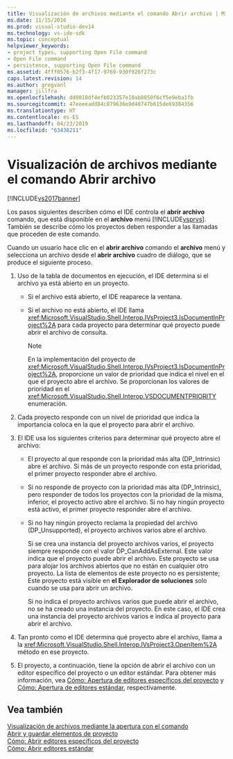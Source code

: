 ```yaml
---
title: Visualización de archivos mediante el comando Abrir archivo | Microsoft Docs
ms.date: 11/15/2016
ms.prod: visual-studio-dev14
ms.technology: vs-ide-sdk
ms.topic: conceptual
helpviewer_keywords:
- project types, supporting Open File command
- Open File command
- persistence, supporting Open File command
ms.assetid: 4fff0576-b2f3-4f17-9769-930f926f273c
caps.latest.revision: 14
ms.author: gregvanl
manager: jillfra
ms.openlocfilehash: dd0018df4efb023357e10ab8050f6cf5e9eba1fb
ms.sourcegitcommit: 47eeeeadd84c879636e9d48747b615de69384356
ms.translationtype: HT
ms.contentlocale: es-ES
ms.lasthandoff: 04/23/2019
ms.locfileid: "63438211"
---
```

# <a name="displaying-files-by-using-the-open-file-command"></a>Visualización de archivos mediante el comando Abrir archivo
[!INCLUDE[vs2017banner](../../includes/vs2017banner.md)]

Los pasos siguientes describen cómo el IDE controla el **abrir archivo** comando, que está disponible en el **archivo** menú [!INCLUDE[vsprvs](../../includes/vsprvs-md.md)]. También se describe cómo los proyectos deben responder a las llamadas que proceden de este comando.  
  
 Cuando un usuario hace clic en el **abrir archivo** comando el **archivo** menú y selecciona un archivo desde el **abrir archivo** cuadro de diálogo, que se produce el siguiente proceso.  
  
1. Uso de la tabla de documentos en ejecución, el IDE determina si el archivo ya está abierto en un proyecto.  
  
    - Si el archivo está abierto, el IDE reaparece la ventana.  
  
    - Si el archivo no está abierto, el IDE llama <xref:Microsoft.VisualStudio.Shell.Interop.IVsProject3.IsDocumentInProject%2A> para cada proyecto para determinar qué proyecto puede abrir el archivo de consulta.  
  
        > [!NOTE]
        > En la implementación del proyecto de <xref:Microsoft.VisualStudio.Shell.Interop.IVsProject3.IsDocumentInProject%2A>, proporcione un valor de prioridad que indica el nivel en el que el proyecto abre el archivo. Se proporcionan los valores de prioridad en el <xref:Microsoft.VisualStudio.Shell.Interop.VSDOCUMENTPRIORITY> enumeración.  
  
2. Cada proyecto responde con un nivel de prioridad que indica la importancia coloca en la que el proyecto para abrir el archivo.  
  
3. El IDE usa los siguientes criterios para determinar qué proyecto abre el archivo:  
  
    - El proyecto al que responde con la prioridad más alta (DP_Intrinsic) abre el archivo. Si más de un proyecto responde con esta prioridad, el primer proyecto responder abre el archivo.  
  
    - Si no responde de proyecto con la prioridad más alta (DP_Intrinsic), pero responder de todos los proyectos con la prioridad de la misma, inferior, el proyecto activo abre el archivo. Si no hay ningún proyecto está activo, el primer proyecto responder abre el archivo.  
  
    - Si no hay ningún proyecto reclama la propiedad del archivo (DP_Unsupported), el proyecto archivos varios abre el archivo.  
  
         Si se crea una instancia del proyecto archivos varios, el proyecto siempre responde con el valor DP_CanAddAsExternal. Este valor indica que el proyecto puede abrir el archivo. Este proyecto se usa para alojar los archivos abiertos que no están en cualquier otro proyecto. La lista de elementos de este proyecto no es persistente; Este proyecto está visible en **el Explorador de soluciones** solo cuando se usa para abrir un archivo.  
  
         Si no indica el proyecto archivos varios que puede abrir el archivo, no se ha creado una instancia del proyecto. En este caso, el IDE crea una instancia del proyecto archivos varios e indica al proyecto para abrir el archivo.  
  
4. Tan pronto como el IDE determina qué proyecto abre el archivo, llama a la <xref:Microsoft.VisualStudio.Shell.Interop.IVsProject3.OpenItem%2A> método en ese proyecto.  
  
5. El proyecto, a continuación, tiene la opción de abrir el archivo con un editor específico del proyecto o un editor estándar. Para obtener más información, vea [Cómo: Apertura de editores específicos del proyecto](../../extensibility/how-to-open-project-specific-editors.md) y [Cómo: Apertura de editores estándar](../../extensibility/how-to-open-standard-editors.md), respectivamente.  
  
## <a name="see-also"></a>Vea también  
 [Visualización de archivos mediante la apertura con el comando](../../extensibility/internals/displaying-files-by-using-the-open-with-command.md)   
 [Abrir y guardar elementos de proyecto](../../extensibility/internals/opening-and-saving-project-items.md)   
 [Cómo: Abrir editores específicos del proyecto](../../extensibility/how-to-open-project-specific-editors.md)   
 [Cómo: Abrir editores estándar](../../extensibility/how-to-open-standard-editors.md)
